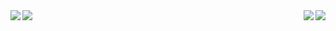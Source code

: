 <img align="left" src="https://github-readme-stats.vercel.app/api?username=drypycode&count_private=true&theme=vue-dark">

<img align="right" src="https://github-readme-stats.vercel.app/api/top-langs/?username=drypycode&count_private=true&layout=compact&theme=vue-dark">

<img align="left" src="https://github-readme-stats.vercel.app/api/pin/?username=drypycode&repo=s3-music-server&theme=vue-dark">

<img align="right" src="https://github-readme-stats.vercel.app/api/pin/?username=drypycode&repo=zelle-python&theme=vue-dark">

<!--
**drypycode/drypycode** is a ✨ _special_ ✨ repository because its `README.md` (this file) appears on your GitHub profile.

Here are some ideas to get you started:

- 🔭 I’m currently working on ...
- 🌱 I’m currently learning ...
- 👯 I’m looking to collaborate on ...
- 🤔 I’m looking for help with ...
- 💬 Ask me about ...
- 📫 How to reach me: ...
- 😄 Pronouns: ...
- ⚡ Fun fact: ...
-->
